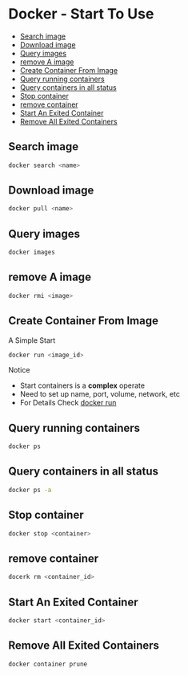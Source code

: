 # Docker - Start To Use

* [Search image](#search-image)
* [Download image](#download-image)
* [Query images](#query-images)
* [remove A image](#remove-a-image)
* [Create Container From Image](#create-container-from-image)
* [Query running containers](#query-running-containers)
* [Query containers in all status](#query-containers-in-all-status)
* [Stop container](#stop-container)
* [remove container](#remove-container)
* [Start An Exited Container](#start-an-exited-container)
* [Remove All Exited Containers](#remove-all-exited-containers)

## Search image

```sh
docker search <name>
```

## Download image

```sh
docker pull <name>
```

## Query images

```sh
docker images
```

## remove A image

```sh
docker rmi <image>
```

## Create Container From Image

A Simple Start

```sh
docker run <image_id>
```

Notice

- Start containers is a **complex** operate
- Need to set up name, port, volume, network, etc
- For Details Check [docker run](docker-command-run.md)

## Query running containers

```sh
docker ps
```

## Query containers in all status

```sh
docker ps -a
```

## Stop container

```sh
docker stop <container>
```

## remove container

```sh
docerk rm <container_id>
```

## Start An Exited Container

```sh
docker start <container_id>
```

## Remove All Exited Containers

```sh
docker container prune
```

